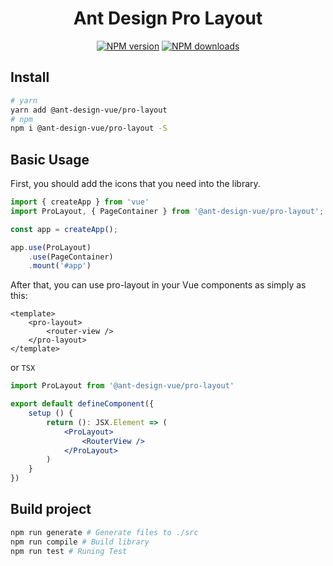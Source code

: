 <h1 align="center">
Ant Design Pro Layout
</h1>

<div align="center">

[![NPM version](https://img.shields.io/npm/v/@ant-design-vue/pro-layout.svg?style=flat)](https://npmjs.org/package/@ant-design-vue/pro-layout)
[![NPM downloads](http://img.shields.io/npm/dm/@ant-design-vue/pro-layout.svg?style=flat)](https://npmjs.org/package/@ant-design-vue/pro-layout)

</div>

## Install

```bash
# yarn
yarn add @ant-design-vue/pro-layout
# npm
npm i @ant-design-vue/pro-layout -S
```

## Basic Usage

First, you should add the icons that you need into the library.

```js
import { createApp } from 'vue'
import ProLayout, { PageContainer } from '@ant-design-vue/pro-layout';

const app = createApp();

app.use(ProLayout)
    .use(PageContainer)
    .mount('#app')
```

After that, you can use pro-layout in your Vue components as simply as this:

```vue
<template>
    <pro-layout>
        <router-view />
    </pro-layout>
</template>
```
or `TSX`
```jsx
import ProLayout from '@ant-design-vue/pro-layout'

export default defineComponent({
    setup () {
        return (): JSX.Element => (
            <ProLayout>
                <RouterView />
            </ProLayout>
        )
    }
})
```


## Build project

```bash
npm run generate # Generate files to ./src
npm run compile # Build library
npm run test # Runing Test
```
